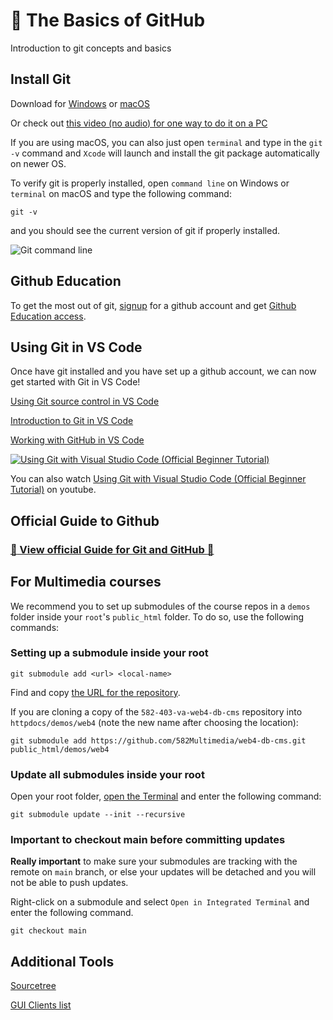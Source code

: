 # :wave: The Basics of GitHub

Introduction to git concepts and basics

## Install Git

Download for [Windows](https://git-scm.com/downloads/win) or [macOS](https://git-scm.com/downloads/mac)

Or check out [this video (no audio) for one way to do it on a PC](https://youtu.be/zjzoPAIHFfM?si=VKe3-TPRIyTjrmET)

If you are using macOS, you can also just open `terminal` and type in the `git -v` command and `Xcode` will launch and install the git package automatically on newer OS.

To verify git is properly installed, open `command line` on Windows or `terminal` on macOS and type the following command:

```git -v```

and you should see the current version of git if properly installed.

![Git command line](img/git-command-line.jpg)

## Github Education

To get the most out of git, [signup](https://github.com/signup) for a github account and get [Github Education access](https://github.com/education/students).

## Using Git in VS Code

Once have git installed and you have set up a github account, we can now get started with Git in VS Code!

[Using Git source control in VS Code](https://code.visualstudio.com/docs/sourcecontrol/overview)

[Introduction to Git in VS Code](https://code.visualstudio.com/docs/sourcecontrol/intro-to-git)

[Working with GitHub in VS Code](https://code.visualstudio.com/docs/sourcecontrol/github)

[![Using Git with Visual Studio Code (Official Beginner Tutorial)](img/git-youtube-intro.jpg)](https://youtu.be/i_23KUAEtUM)

You can also watch [Using Git with Visual Studio Code (Official Beginner Tutorial)](https://youtu.be/i_23KUAEtUM) on youtube.

## Official Guide to Github

### [:eyes: View official Guide for Git and GitHub :eyes:](/GITHUB.md)

## For Multimedia courses

We recommend you to set up submodules of the course repos in a `demos` folder inside your `root`'s `public_html` folder. To do so, use the following commands:

### Setting up a submodule inside your root

```shell
git submodule add <url> <local-name>
```

Find and copy [the URL for the repository](https://docs.github.com/en/repositories/creating-and-managing-repositories/cloning-a-repository).

If you are cloning a copy of the `582-403-va-web4-db-cms` repository into `httpdocs/demos/web4` (note the new name after choosing the location):

```shell
git submodule add https://github.com/582Multimedia/web4-db-cms.git public_html/demos/web4
```

### Update all submodules inside your root

Open your root folder, [open the Terminal](https://code.visualstudio.com/docs/terminal/basics) and enter the following command:

```shell
git submodule update --init --recursive
```

### Important to checkout main before committing updates

**Really important** to make sure your submodules are tracking with the remote on `main` branch, or else your updates will be detached and you will not be able to push updates.

Right-click on a submodule and select `Open in Integrated Terminal` and enter the following command.

```shell
git checkout main
```

## Additional Tools

[Sourcetree](https://www.sourcetreeapp.com/)

[GUI Clients list](https://git-scm.com/downloads/guis)
